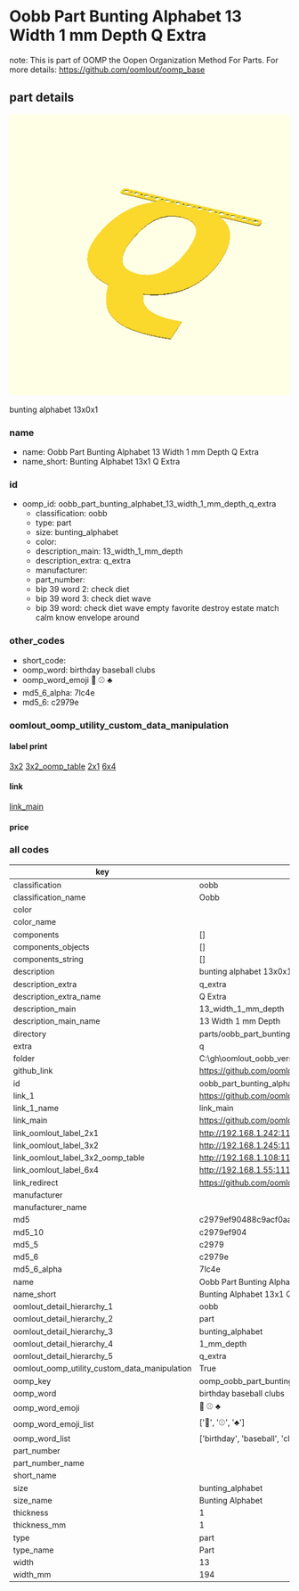 # Oobb Part Bunting Alphabet 13 Width 1 mm Depth Q Extra  

note: This is part of OOMP the Oopen Organization Method For Parts. For more details: https://github.com/oomlout/oomp_base

##  part details
  

[![](3dpr.png)](3dpr.png)

bunting alphabet 13x0x1



### name
* name: Oobb Part Bunting Alphabet 13 Width 1 mm Depth Q Extra
* name_short: Bunting Alphabet 13x1 Q Extra
### id
* oomp_id: oobb_part_bunting_alphabet_13_width_1_mm_depth_q_extra
  * classification: oobb
  * type: part
  * size: bunting_alphabet
  * color: 
  * description_main: 13_width_1_mm_depth
  * description_extra: q_extra
  * manufacturer: 
  * part_number: 
  * bip 39 word 2: check diet
  * bip 39 word 3: check diet wave
  * bip 39 word: check diet wave empty favorite destroy estate match calm know envelope around

### other_codes
* short_code: 
* oomp_word: birthday baseball clubs
* oomp_word_emoji :birthday: :baseball: :clubs:
* md5_6_alpha: 7lc4e
* md5_6: c2979e






### oomlout_oomp_utility_custom_data_manipulation
#### label print
[3x2](http://192.168.1.245:1112/?label=oomp%207lc4e)
[3x2_oomp_table](http://192.168.1.108:1112/?label=oomp%207lc4e)
[2x1](http://192.168.1.242:1112/?label=oomp%207lc4e)
[6x4](http://192.168.1.55:1112/?label=oomp%207lc4e)    

#### link

[link_main](https://github.com/oomlout/oomlout_oobb_version_4_generated_parts/tree/main/navigation_oomp/oobb/part/bunting_alphabet/13_width_1_mm_depth/q_extra/part)                              

#### price







### all codes 
| key | value |  
| --- | --- |  
| classification | oobb |  
| classification_name | Oobb |  
| color |  |  
| color_name |  |  
| components | [] |  
| components_objects | [] |  
| components_string | [] |  
| description | bunting alphabet 13x0x1 |  
| description_extra | q_extra |  
| description_extra_name | Q Extra |  
| description_main | 13_width_1_mm_depth |  
| description_main_name | 13 Width 1 mm Depth |  
| directory | parts/oobb_part_bunting_alphabet_13_width_1_mm_depth_q_extra |  
| extra | q |  
| folder | C:\gh\oomlout_oobb_version_4_generated_parts\parts\oobb_part_bunting_alphabet_13_width_1_mm_depth_q_extra |  
| github_link | https://github.com/oomlout/oomlout_oomp_part_src/tree/main/parts/oobb_part_bunting_alphabet_13_width_1_mm_depth_q_extra |  
| id | oobb_part_bunting_alphabet_13_width_1_mm_depth_q_extra |  
| link_1 | https://github.com/oomlout/oomlout_oobb_version_4_generated_parts/tree/main/navigation_oomp/oobb/part/bunting_alphabet/13_width_1_mm_depth/q_extra/part |  
| link_1_name | link_main |  
| link_main | https://github.com/oomlout/oomlout_oobb_version_4_generated_parts/tree/main/navigation_oomp/oobb/part/bunting_alphabet/13_width_1_mm_depth/q_extra/part |  
| link_oomlout_label_2x1 | http://192.168.1.242:1112/?label=oomp%207lc4e |  
| link_oomlout_label_3x2 | http://192.168.1.245:1112/?label=oomp%207lc4e |  
| link_oomlout_label_3x2_oomp_table | http://192.168.1.108:1112/?label=oomp%207lc4e |  
| link_oomlout_label_6x4 | http://192.168.1.55:1112/?label=oomp%207lc4e |  
| link_redirect | https://github.com/oomlout/oomlout_oobb_version_4_generated_parts/tree/main/parts/oobb_bunting_alphabet_13_01_ex_q |  
| manufacturer |  |  
| manufacturer_name |  |  
| md5 | c2979ef90488c9acf0aa0493efcf6938 |  
| md5_10 | c2979ef904 |  
| md5_5 | c2979 |  
| md5_6 | c2979e |  
| md5_6_alpha | 7lc4e |  
| name | Oobb Part Bunting Alphabet 13 Width 1 mm Depth Q Extra |  
| name_short | Bunting Alphabet 13x1 Q Extra |  
| oomlout_detail_hierarchy_1 | oobb |  
| oomlout_detail_hierarchy_2 | part |  
| oomlout_detail_hierarchy_3 | bunting_alphabet |  
| oomlout_detail_hierarchy_4 | 1_mm_depth |  
| oomlout_detail_hierarchy_5 | q_extra |  
| oomlout_oomp_utility_custom_data_manipulation | True |  
| oomp_key | oomp_oobb_part_bunting_alphabet_13_width_1_mm_depth_q_extra |  
| oomp_word | birthday baseball clubs |  
| oomp_word_emoji | :birthday: :baseball: :clubs: |  
| oomp_word_emoji_list | [':birthday:', ':baseball:', ':clubs:'] |  
| oomp_word_list | ['birthday', 'baseball', 'clubs'] |  
| part_number |  |  
| part_number_name |  |  
| short_name |  |  
| size | bunting_alphabet |  
| size_name | Bunting Alphabet |  
| thickness | 1 |  
| thickness_mm | 1 |  
| type | part |  
| type_name | Part |  
| width | 13 |  
| width_mm | 194 |  
